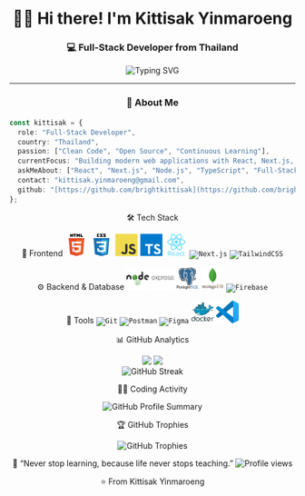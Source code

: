 <div align="center">

# 👋🏻 Hi there! I'm Kittisak Yinmaroeng
### 💻 Full-Stack Developer from Thailand

<img src="https://readme-typing-svg.herokuapp.com?font=Fira+Code&pause=1000&color=6366F1&center=true&vCenter=true&width=500&lines=Full+Stack+Developer+%F0%9F%92%BB;React+%7C+Next.js+%7C+TypeScript;Node.js+%7C+Express+%7C+MongoDB;Always+Learning+%F0%9F%93%9A" alt="Typing SVG" />

</div>

---

<div align="center">

### 🚀 About Me

</div>

```typescript
const kittisak = {
  role: "Full-Stack Developer",
  country: "Thailand",
  passion: ["Clean Code", "Open Source", "Continuous Learning"],
  currentFocus: "Building modern web applications with React, Next.js, Node.js, and TypeScript",
  askMeAbout: ["React", "Next.js", "Node.js", "TypeScript", "Full-Stack Development"],
  contact: "kittisak.yinmaroeng@gmail.com",
  github: "[https://github.com/brightkittisak](https://github.com/brightkittisak)"
};
```

<div align="center">

🛠️ Tech Stack
</div>

<div align="center">

🧩 Frontend
<code><img height="40" src="https://raw.githubusercontent.com/devicons/devicon/master/icons/html5/html5-original-wordmark.svg" alt="HTML" /></code>
<code><img height="40" src="https://raw.githubusercontent.com/devicons/devicon/master/icons/css3/css3-original-wordmark.svg" alt="CSS" /></code>
<code><img height="40" src="https://raw.githubusercontent.com/devicons/devicon/master/icons/javascript/javascript-original.svg" alt="JavaScript" /></code>
<code><img height="40" src="https://raw.githubusercontent.com/devicons/devicon/master/icons/typescript/typescript-original.svg" alt="TypeScript" /></code>
<code><img height="40" src="https://raw.githubusercontent.com/devicons/devicon/master/icons/react/react-original-wordmark.svg" alt="React" /></code>
<code><img height="40" src="https://cdn.worldvectorlogo.com/logos/nextjs-2.svg" alt="Next.js" /></code>
<code><img height="40" src="https://www.vectorlogo.zone/logos/tailwindcss/tailwindcss-icon.svg" alt="TailwindCSS" /></code>

⚙️ Backend & Database
<code><img height="40" src="https://raw.githubusercontent.com/devicons/devicon/master/icons/nodejs/nodejs-original-wordmark.svg" alt="Node.js" /></code>
<code><img height="40" src="https://raw.githubusercontent.com/devicons/devicon/master/icons/express/express-original-wordmark.svg" alt="Express" /></code>
<code><img height="40" src="https://raw.githubusercontent.com/devicons/devicon/master/icons/postgresql/postgresql-original-wordmark.svg" alt="PostgreSQL" /></code>
<code><img height="40" src="https://raw.githubusercontent.com/devicons/devicon/master/icons/mongodb/mongodb-original-wordmark.svg" alt="MongoDB" /></code>
<code><img height="40" src="https://www.vectorlogo.zone/logos/firebase/firebase-icon.svg" alt="Firebase" /></code>

🧰 Tools
<code><img height="40" src="https://www.vectorlogo.zone/logos/git-scm/git-scm-icon.svg" alt="Git" /></code>
<code><img height="40" src="https://www.vectorlogo.zone/logos/getpostman/getpostman-icon.svg" alt="Postman" /></code>
<code><img height="40" src="https://www.vectorlogo.zone/logos/figma/figma-icon.svg" alt="Figma" /></code>
<code><img height="40" src="https://raw.githubusercontent.com/devicons/devicon/master/icons/docker/docker-original-wordmark.svg" alt="Docker" /></code>
<code><img height="40" src="https://raw.githubusercontent.com/devicons/devicon/master/icons/vscode/vscode-original.svg" alt="VSCode" /></code>

</div>

<div align="center">

📊 GitHub Analytics
</div>

<div align="center">

<picture>
<source
srcset="https://www.google.com/search?q=https://github-readme-stats.vercel.app/api%3Fusername%3Dbrightkittisak%26show_icons%3Dtrue%26theme%3Ddark%26hide_border%3Dtrue%26bg_color%3D0d1117%26icon_color%3D6366f1%26text_color%3Dffffff%26title_color%3D6366f1"
media="(prefers-color-scheme: dark)"
/>
<source
srcset="https://www.google.com/search?q=https://github-readme-stats.vercel.app/api%3Fusername%3Dbrightkittisak%26show_icons%3Dtrue%26theme%3Ddefault%26hide_border%3Dtrue%26bg_color%3Dffffff%26icon_color%3D6366f1%26text_color%3D000000%26title_color%3D6366f1"
media="(prefers-color-scheme: light), (prefers-color-scheme: no-preference)"
/>
<img height="180em" src="https://www.google.com/search?q=https://github-readme-stats.vercel.app/api%3Fusername%3Dbrightkittisak%26show_icons%3Dtrue%26theme%3Ddark%26hide_border%3Dtrue%26bg_color%3D0d1117%26icon_color%3D6366f1%26text_color%3Dffffff%26title_color%3D6366f1" />
</picture>

<picture>
<source
srcset="https://www.google.com/search?q=https://github-readme-stats.vercel.app/api/top-langs/%3Fusername%3Dbrightkittisak%26layout%3Dcompact%26theme%3Ddark%26hide_border%3Dtrue%26bg_color%3D0d1117%26text_color%3Dffffff%26title_color%3D6366f1"
media="(prefers-color-scheme: dark)"
/>
<source
srcset="https://www.google.com/search?q=https://github-readme-stats.vercel.app/api/top-langs/%3Fusername%3Dbrightkittisak%26layout%3Dcompact%26theme%3Ddefault%26hide_border%3Dtrue%26bg_color%3Dffffff%26text_color%3D000000%26title_color%3D6366f1"
media="(prefers-color-scheme: light), (prefers-color-scheme: no-preference)"
/>
<img height="180em" src="https://www.google.com/search?q=https://github-readme-stats.vercel.app/api/top-langs/%3Fusername%3Dbrightkittisak%26layout%3Dcompact%26theme%3Ddark%26hide_border%3Dtrue%26bg_color%3D0d1117%26text_color%3Dffffff%26title_color%3D6366f1" />
</picture>

</div>

<div align="center">

<picture>
<source
srcset="https://www.google.com/search?q=https://streak-stats.demolab.com/%3Fuser%3Dbrightkittisak%26theme%3Ddark%26hide_border%3Dtrue%26background%3D0d1117%26stroke%3D6366f1%26ring%3D6366f1%26fire%3D6366f1%26currStreakNum%3Dffffff%26sideNums%3Dffffff%26currStreakLabel%3D6366f1%26sideLabels%3D6366f1%26dates%3Dffffff%26mode%3Dweekly"
media="(prefers-color-scheme: dark)"
/>
<source
srcset="https://www.google.com/search?q=https://streak-stats.demolab.com/%3Fuser%3Dbrightkittisak%26theme%3Ddefault%26hide_border%3Dtrue%26background%3Dffffff%26stroke%3D6366f1%26ring%3D6366f1%26fire%3D6366f1%26currStreakNum%3D000000%26sideNums%3D000000%26currStreakLabel%3D6366f1%26sideLabels%3D6366f1%26dates%3D000000%26mode%3Dweekly"
media="(prefers-color-scheme: light), (prefers-color-scheme: no-preference)"
/>
<img src="https://www.google.com/search?q=https://streak-stats.demolab.com/%3Fuser%3Dbrightkittisak%26theme%3Ddark%26hide_border%3Dtrue%26background%3D0d1117%26stroke%3D6366f1%26ring%3D6366f1%26fire%3D6366f1%26currStreakNum%3Dffffff%26sideNums%3Dffffff%26currStreakLabel%3D6366f1%26sideLabels%3D6366f1%26dates%3Dffffff%26mode%3Dweekly" alt="GitHub Streak" />
</picture>

</div>

<div align="center">

💪🏻 Coding Activity
</div>

<div align="center">

<img src="https://www.google.com/search?q=https://github-profile-summary-cards.vercel.app/api/cards/profile-details%3Fusername%3Dbrightkittisak%26theme%3Dgithub_dark" alt="GitHub Profile Summary" />

</div>

<div align="center">

🏆 GitHub Trophies
</div>

<div align="center">
<img src="https://github-profile-trophy.vercel.app/?username=brightkittisak&theme=onestar&no-frame=true&no-bg=true&margin-w=4&title=MultiLanguage,Commit,Followers,Issues,Experience,PullRequest" alt="GitHub Trophies" />
</div>

<div align="center">

💫 “Never stop learning, because life never stops teaching.”
<img src="https://www.google.com/search?q=https://komarev.com/ghpvc/%3Fusername%3Dbrightkittisak%26label%3DProfile%2520views%26color%3D6366f1%26style%3Dflat" alt="Profile views" />

⭐️ From Kittisak Yinmaroeng

</div>
